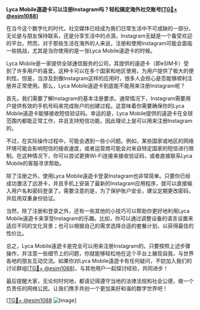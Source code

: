 **Lyca Mobile遠遊卡可以注册Instagram吗？轻松搞定海外社交账号[[TG💪+ @esim1088](https://t.me/s/esim1088)]**

在当今这个数字化的时代，社交媒体已经成为我们日常生活中不可或缺的一部分。无论是与朋友保持联系，还是分享生活中的点滴，Instagram无疑是一个备受欢迎的平台。然而，对于那些生活在海外的人来说，注册和使用Instagram可能会面临一些挑战，尤其是当你使用的是一张Lyca Mobile遠遊卡的时候。

Lyca Mobile是一家提供全球通信服务的公司，其提供的遠遊卡（即eSIM卡）受到了许多用户的喜爱。这种卡可以在多个国家和地区使用，为用户提供了极大的便利性。但是，当涉及到像Instagram这样的应用时，很多人会担心是否能够顺利注册并正常使用。那么，Lyca Mobile遠遊卡到底能不能用来注册Instagram呢？

首先，我们需要了解Instagram的基本注册要求。通常情况下，Instagram需要用户提供有效的手机号码来完成账户的创建过程。这意味着你需要确保你的Lyca Mobile遠遊卡能够接收短信验证码。幸运的是，Lyca Mobile提供的遠遊卡在全球范围内都能正常工作，并且支持短信功能，因此理论上是可以用来注册Instagram的。

不过，在实际操作过程中，可能会遇到一些小问题。例如，某些国家或地区的网络环境可能会影响短信的接收速度，或者运营商可能会对来自特定国家的短信进行限制。在这种情况下，你可以尝试更换Wi-Fi连接来接收验证码，或者直接联系Lyca Mobile的客服寻求帮助。

除了注册之外，使用Lyca Mobile遠遊卡登录Instagram也非常简单。只要你已经成功激活了远游卡，并且手机上安装了最新的Instagram应用程序，就可以直接输入用户名和密码登录了。需要注意的是，为了保护账户安全，建议定期更改密码，并启用双重身份验证。

当然，除了注册和登录之外，还有一些其他的小技巧可以帮助你更好地利用Lyca Mobile遠遊卡来享受Instagram的乐趣。比如，你可以通过调整设备的语言设置来适应不同的文化背景；也可以根据自己的需求选择合适的套餐计划，以获得最佳的性价比。

总之，Lyca Mobile遠遊卡是完全可以用来注册Instagram的。只要按照上述步骤操作，并注意一些细节上的问题，你就能够轻松地在这个平台上展现自我，与世界各地的朋友互动交流。如果你对Lyca Mobile遠遊卡有任何疑问，不妨加入我们的讨论群组[[TG💪+ @esim1088](https://t.me/s/esim1088)]，与其他用户一起探讨经验，共同进步！

最后提醒大家，无论何时何地，都请记得遵守当地的法律法规和社会公德，做一个负责任的网络公民。让我们携手共创一个更加美好和谐的数字世界吧！

[[TG💪+ @esim1088](https://t.me/s/esim1088) ![Image](https://i.postimg.cc/4NQfJmqS/Snipaste-2025-05-13-00-14-12.png)]